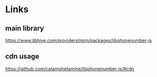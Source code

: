 # Links
## main library
https://www.libhive.com/providers/npm/packages/libphonenumber-js

## cdn usage
https://github.com/catamphetamine/libphonenumber-js/#cdn